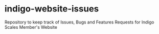 # indigo-website-issues
Repository to keep track of Issues, Bugs and Features Requests for Indigo Scales Member's Website
